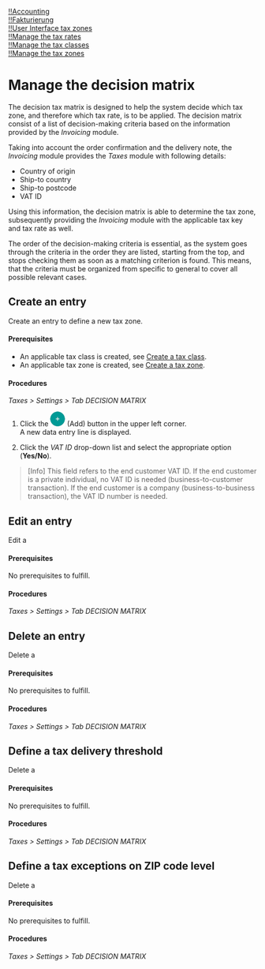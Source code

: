 [!!Accounting](RetailSuiteAccounting)  
[!!Fakturierung](RetailSuiteFaktBase)  
[!!User Interface tax zones](../UserInterface/XX_DecisionMatrix.md)  
[!!Manage the tax rates](../Integration/01_ManageTaxRates.md)  
[!!Manage the tax classes](../Integration/01_ManageTaxClasses.md)  
[!!Manage the tax zones](../Integration/01_ManageTaxZones.md)  


# Manage the decision matrix

The decision tax matrix is designed to help the system decide which tax zone, and therefore which tax rate, is to be applied. The decision matrix consist of a list of decision-making criteria based on the information provided by the *Invoicing* module.

Taking into account the order confirmation and the delivery note, the *Invoicing* module provides the *Taxes* module with following details:

- Country of origin
- Ship-to country
- Ship-to postcode
- VAT ID

Using this information, the decision matrix is able to determine the tax zone, subsequently providing the *Invoicing* module with the applicable tax key and tax rate as well.  

The order of the decision-making criteria is essential, as the system goes through the criteria in the order they are listed, starting from the top, and stops checking them as soon as a matching criterion is found. This means, that the criteria must be organized from specific to general to cover all possible relevant cases.


## Create an entry

Create an entry to define a new tax zone.

#### Prerequisites  

- An applicable tax class is created, see [Create a tax class](../Integration/02_ManageTaxClasses.md#create-a-tax-class).
- An applicable tax zone is created, see [Create a tax zone](../Integration/02_ManageTaxZones.md#create-a-tax-zone).

#### Procedures

*Taxes > Settings > Tab DECISION MATRIX*

1. Click the ![Add](../../Assets/Icons/Plus01.png "[Add]") (Add) button in the upper left corner.   
  A new data entry line is displayed.

2. Click the *VAT ID* drop-down list and select the appropriate option (**Yes/No**).

  > [Info] This field refers to the end customer VAT ID. If the end customer is a private individual, no VAT ID is needed (business-to-customer transaction). If the end customer is a company (business-to-business transaction), the VAT ID number is needed. 


## Edit an entry

Edit a

#### Prerequisites  

No prerequisites to fulfill.

#### Procedures

*Taxes > Settings > Tab DECISION MATRIX*



## Delete an entry

Delete a

#### Prerequisites  

No prerequisites to fulfill.

#### Procedures

*Taxes > Settings > Tab DECISION MATRIX*



## Define a tax delivery threshold

Delete a

#### Prerequisites  

No prerequisites to fulfill.

#### Procedures

*Taxes > Settings > Tab DECISION MATRIX*




## Define a tax exceptions on ZIP code level

Delete a

#### Prerequisites  

No prerequisites to fulfill.

#### Procedures

*Taxes > Settings > Tab DECISION MATRIX*
